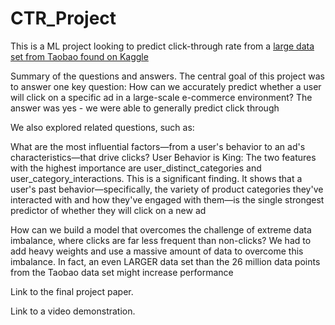 # CTR_Project
This is a ML project looking to predict click-through rate from a [large data set from Taobao found on Kaggle](https://www.kaggle.com/datasets/pavansanagapati/ad-displayclick-data-on-taobaocom)

Summary of the questions and answers.
The central goal of this project was to answer one key question: How can we accurately predict whether a user will click on a specific ad in a large-scale e-commerce environment? The answer was yes - we were able to generally predict click through

We also explored related questions, such as:

What are the most influential factors—from a user's behavior to an ad's characteristics—that drive clicks? User Behavior is King: The two features with the highest importance are user_distinct_categories and user_category_interactions. This is a significant finding. It shows that a user's past behavior—specifically, the variety of product categories they've interacted with and how they've engaged with them—is the single strongest predictor of whether they will click on a new ad

How can we build a model that overcomes the challenge of extreme data imbalance, where clicks are far less frequent than non-clicks? We had to add heavy weights and use a massive amount of data to overcome this imbalance. In fact, an even LARGER data set than the 26 million data points from the Taobao data set might increase performance

Link to the final project paper.


Link to a video demonstration.
